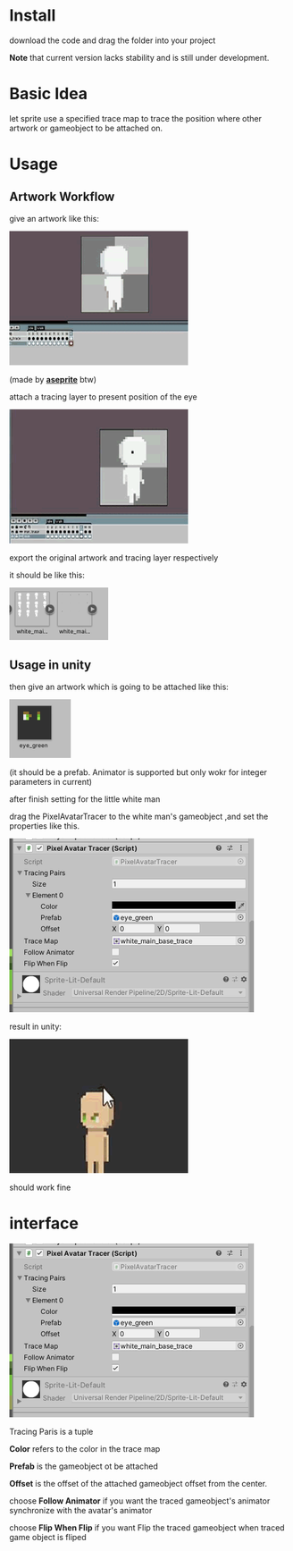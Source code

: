 # Install

download the code and drag the folder into your project

**Note** that current version lacks stability and is still under development.

# Basic Idea

let sprite use a specified trace map to trace the position where other artwork or gameobject to be attached on.

# Usage

## Artwork Workflow
give an artwork like this:

![图片1](pages/Tracer1.gif)

(made by [**aseprite**](https://github.com/aseprite/aseprite) btw)


attach a tracing layer to present position of the eye

![图片2](pages/Tracer2.gif)

export the original artwork and tracing layer respectively

it should be like this:

![图片3](pages/Tracer3.png)

## Usage in unity

then give an artwork which is going to be attached like this:

![图片4](pages/eye.png)

(it should be a prefab. Animator is supported but only wokr for integer parameters in current)


after finish setting for the little white man

drag the PixelAvatarTracer to the white man's gameobject ,and set the properties like this.

![图片5](pages/como.png)


result in unity:

![图片6](pages/TracerFinal.gif)


should work fine

# interface

![图片5](pages/como.png)

Tracing Paris is a tuple 

**Color** refers to the color in the trace map

**Prefab** is the gameobject ot be attached

**Offset** is the offset of the attached gameobject offset from the center.

choose **Follow Animator** if you want the traced gameobject's animator synchronize with the avatar's animator  

choose **Flip When Flip** if you want Flip the traced gameobject when traced game object is fliped



